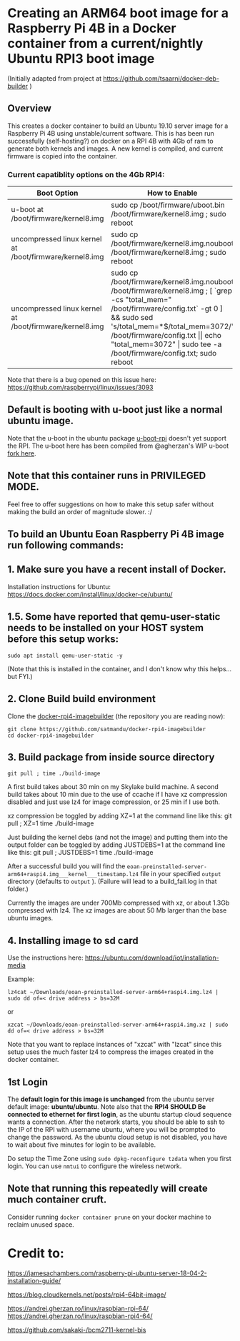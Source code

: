 
# Creating an ARM64 boot image for a Raspberry Pi 4B in a Docker container from a current/nightly Ubuntu RPI3 boot image

(Initially adapted from project at https://github.com/tsaarni/docker-deb-builder )

## Overview

This creates a docker container to build an Ubuntu 19.10 server image for a Raspberry Pi 4B using unstable/current software. This is has been run successfully (self-hosting?) on docker on a RPI 4B with 4Gb of ram to generate both kernels and images.
A new kernel is compiled, and current firmware is copied into the container.


### Current capatiblity options on the 4Gb RPI4:

| Boot Option | How to Enable | RAM | USB|
| --- | --- | --- | --- |
| u-boot at /boot/firmware/kernel8.img | sudo cp /boot/firmware/uboot.bin /boot/firmware/kernel8.img ; sudo reboot | 1 Gb | **Works** |
| uncompressed linux kernel at /boot/firmware/kernel8.img | sudo cp /boot/firmware/kernel8.img.nouboot /boot/firmware/kernel8.img ; sudo reboot | **4Gb** | No |
| uncompressed linux kernel at /boot/firmware/kernel8.img |  sudo cp /boot/firmware/kernel8.img.nouboot /boot/firmware/kernel8.img ; [ \`grep -cs "total_mem=" /boot/firmware/config.txt\` -gt 0 ]  && sudo sed  \'s/total_mem=*$/total_mem=3072/\' /boot/firmware/config.txt \|\| echo "total_mem=3072" \| sudo tee -a /boot/firmware/config.txt; sudo reboot | 3Gb | **Works** |



Note that there is a bug opened on this issue here: https://github.com/raspberrypi/linux/issues/3093



## Default is booting with u-boot just like a normal ubuntu image.

Note that the u-boot in the ubuntu package [u-boot-rpi](https://packages.ubuntu.com/eoan/u-boot-rpi) doesn't yet support the RPI. 
The u-boot here has been compiled from @agherzan's WIP u-boot [fork here](https://github.com/agherzan/u-boot/tree/ag/rpi4).


## Note that this container runs in PRIVILEGED MODE.
Feel free to offer suggestions on how to make this setup safer without making the build an order of magnitude slower. :/

 ## To build an Ubuntu Eoan Raspberry Pi 4B image run following commands:

## 1. Make sure you have a recent install of Docker.
Installation instructions for Ubuntu: https://docs.docker.com/install/linux/docker-ce/ubuntu/

## 1.5. Some have reported that qemu-user-static needs to be installed on your HOST system before this setup works:
    sudo apt install qemu-user-static -y
(Note that this is installed in the container, and I don't know why this helps... but FYI.)


## 2. Clone Build build environment

Clone the [docker-rpi4-imagebuilder](https://github.com/satmandu/docker-rpi4-imagebuilder)
(the repository you are reading now):


    git clone https://github.com/satmandu/docker-rpi4-imagebuilder
    cd docker-rpi4-imagebuilder


## 3.  Build package from inside source directory
    git pull ; time ./build-image
    
A first build takes about 30 min on my Skylake build machine. A second build takes about 10 min due to the use of ccache if I have xz compression disabled and just use lz4 for image compression, or 25 min if I use both.

xz compression be toggled by adding XZ=1 at the command line like this: 
   git pull ; XZ=1 time ./build-image

Just building the kernel debs (and not the image) and putting them into the output folder can be toggled by adding JUSTDEBS=1 at the command line like this: 
   git pull ; JUSTDEBS=1 time ./build-image


After a successful build you will find the `eoan-preinstalled-server-arm64+raspi4.img___kernel___timestamp.lz4` 
file in your specified `output` directory (defaults to `output` ). (Failure will lead to a build_fail.log in that folder.)

Currently the images are under 700Mb compressed with xz, or about 1.3Gb compressed with lz4.
The xz images are about 50 Mb larger than the base ubuntu images.

## 4. Installing image to sd card

Use the instructions here: https://ubuntu.com/download/iot/installation-media

Example: 

```lz4cat ~/Downloads/eoan-preinstalled-server-arm64+raspi4.img.lz4 | sudo dd of=< drive address > bs=32M ```

or

```xzcat ~/Downloads/eoan-preinstalled-server-arm64+raspi4.img.xz | sudo dd of=< drive address > bs=32M ```

Note that you want to replace instances of "xzcat" with "lzcat" since this setup uses the much faster lz4 to compress the images created in the docker container.

## 1st Login
The **default login for this image is unchanged** from the ubuntu server default image: **ubuntu/ubuntu**.
Note also that the **RPI4 SHOULD Be connected to ethernet for first login**, as the ubuntu startup cloud sequence wants a connection.
After the network starts, you should be able to ssh to the IP of the RPI with username ubuntu, where you will be prompted to change the password. As the ubuntu cloud setup is not disabled, you have to wait about five minutes for login to be available.

Do setup the Time Zone using ```sudo dpkg-reconfigure tzdata``` when you first login. You can use ```nmtui``` to configure the wireless network.

## Note that running this repeatedly will create much container cruft.
Consider running ```docker container prune``` on your docker machine to reclaim unused space.

# Credit to:

https://jamesachambers.com/raspberry-pi-ubuntu-server-18-04-2-installation-guide/

https://blog.cloudkernels.net/posts/rpi4-64bit-image/

https://andrei.gherzan.ro/linux/raspbian-rpi-64/
https://andrei.gherzan.ro/linux/raspbian-rpi4-64/

https://github.com/sakaki-/bcm2711-kernel-bis
